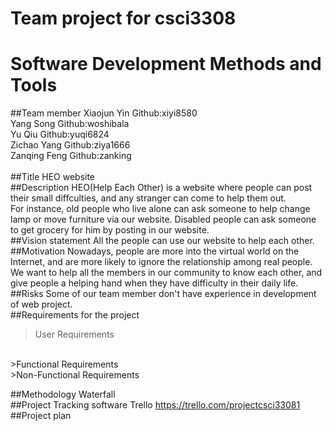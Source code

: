 # Team project for csci3308 
# Software Development Methods and Tools
##Team member
Xiaojun Yin        Github:xiyi8580<br/>
Yang Song          Github:woshibala<br/>
Yu Qiu             Github:yuqi6824<br/>
Zichao Yang        Github:ziya1666<br/>
Zanqing Feng       Github:zanking<br/><br/>
##Title
HEO website
<br/>
##Description
HEO(Help Each Other) is a website where people can post their small diffculties, and any stranger can come to help them out.<br/>
For instance, old people who live alone can ask someone to help change lamp or move furniture via our website. Disabled people can ask someone to get grocery for him by posting in our website.
<br/>
##Vision statement
All the people can use our website to help each other. 
<br/>
##Motivation
Nowadays, people are more into the virtual world on the Internet, and are more likely to ignore the relationship among real people. We want to help all the members in our community to know each other, and give people a helping hand when they have difficulty in their daily life. 
<br/>
##Risks
Some of our team member don't have experience in development of web project.
<br/>
##Requirements for the project
>User Requirements
<br/>
>Functional Requirements
<br/>
>Non-Functional Requirements
<br/>

##Methodology
Waterfall<br/>
##Project Tracking software
Trello https://trello.com/projectcsci33081
<br/>
##Project plan
<br/>

